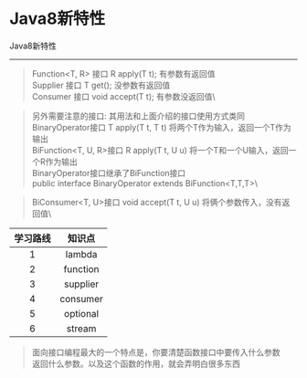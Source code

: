 # Java8新特性

Java8新特性

---


> Function<T, R> 接口 R apply(T t); 有参数有返回值\
> Supplier<T> 接口 T get();         没参数有返回值\
> Consumer<T> 接口 void accept(T t); 有参数没返回值\

> 另外需要注意的接口: 其用法和上面介绍的接口使用方式类同\
BinaryOperator<T>接口 T apply(T t, T t) 将两个T作为输入，返回一个T作为输出\
BiFunction<T, U, R>接口 R apply(T t, U u) 将一个T和一个U输入，返回一个R作为输出\
BinaryOperator接口继承了BiFunction接口\
public interface BinaryOperator<T> extends BiFunction<T,T,T>\

 > BiConsumer<T, U>接口 void accept(T t, U u) 将俩个参数传入，没有返回值\

| 学习路线 |  知识点  |
| :----: | :----: |
| 1 | lambda  |
| 2 |  function |
| 3 |  supplier |
| 4 |  consumer |
| 5 |  optional |
| 6 |  stream |

> 面向接口编程最大的一个特点是，你要清楚函数接口中要传入什么参数\
返回什么参数。以及这个函数的作用，就会弄明白很多东西
